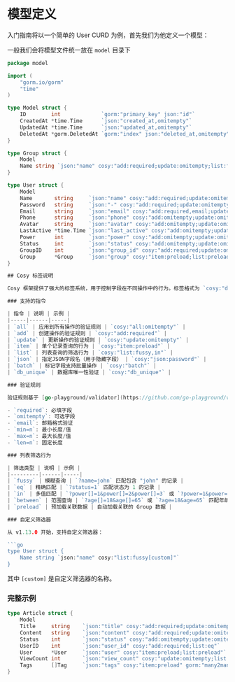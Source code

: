 # 模型定义

入门指南将以一个简单的 User CURD 为例，首先我们为他定义一个模型：

一般我们会将模型文件统一放在 `model` 目录下

```go
package model

import (
	"gorm.io/gorm"
	"time"
)

type Model struct {
	ID        int             `gorm:"primary_key" json:"id"`
	CreatedAt *time.Time      `json:"created_at,omitempty"`
	UpdatedAt *time.Time      `json:"updated_at,omitempty"`
	DeletedAt *gorm.DeletedAt `gorm:"index" json:"deleted_at,omitempty"`
}

type Group struct {
	Model
	Name string `json:"name" cosy:"add:required;update:omitempty;list:fussy"`
}

type User struct {
	Model
	Name       string     `json:"name" cosy:"add:required;update:omitempty;list:fussy"`
	Password   string     `json:"-" cosy:"add:required;update:omitempty;json:password"`
	Email      string     `json:"email" cosy:"add:required,email;update:omitempty,email;list:fussy;db_unique" gorm:"type:varchar(255);uniqueIndex"`
	Phone      string     `json:"phone" cosy:"add:omitempty;update:omitempty;list:fussy" gorm:"index"`
	Avatar     string     `json:"avatar" cosy:"add:omitempty;update:omitempty"`
	LastActive *time.Time `json:"last_active" cosy:"add:omitempty;update:omitempty"`
	Power      int        `json:"power" cosy:"add:omitempty;update:omitempty;list:in" gorm:"default:1"`
	Status     int        `json:"status" cosy:"add:omitempty;update:omitempty;list:in" gorm:"default:1"`
	GroupID    int        `json:"group_id" cosy:"add:required;update:omitempty;list:eq"`
	Group      *Group     `json:"group" cosy:"item:preload;list:preload"`
}

## Cosy 标签说明

Cosy 框架提供了强大的标签系统，用于控制字段在不同操作中的行为。标签格式为 `cosy:"directive:value"`，多个指令用分号分隔。

### 支持的指令

| 指令 | 说明 | 示例 |
|-----|------|-----|
| `all` | 应用到所有操作的验证规则 | `cosy:"all:omitempty"` |
| `add` | 创建操作的验证规则 | `cosy:"add:required"` |
| `update` | 更新操作的验证规则 | `cosy:"update:omitempty"` |
| `item` | 单个记录查询的行为 | `cosy:"item:preload"` |
| `list` | 列表查询的筛选行为 | `cosy:"list:fussy,in"` |
| `json` | 指定JSON字段名（用于隐藏字段） | `cosy:"json:password"` |
| `batch` | 标记字段支持批量操作 | `cosy:"batch"` |
| `db_unique` | 数据库唯一性验证 | `cosy:"db_unique"` |

### 验证规则

验证规则基于 [go-playground/validator](https://github.com/go-playground/validator) 库，常用规则包括：

- `required`: 必填字段
- `omitempty`: 可选字段
- `email`: 邮箱格式验证
- `min=n`: 最小长度/值
- `max=n`: 最大长度/值
- `len=n`: 固定长度

### 列表筛选行为

| 筛选类型 | 说明 | 示例 |
|---------|------|-----|
| `fussy` | 模糊查询 | `?name=john` 匹配包含 "john" 的记录 |
| `eq` | 精确匹配 | `?status=1` 匹配状态为 1 的记录 |
| `in` | 多值匹配 | `?power[]=1&power[]=2&power[]=3` 或 `?power=1&power=2&power=3` 匹配权限为 1、2 或 3 的记录 |
| `between` | 范围查询 | `?age[]=18&age[]=65` 或 `?age=18&age=65` 匹配年龄在 18-65 之间的记录 |
| `preload` | 预加载关联数据 | 自动加载关联的 Group 数据 |

### 自定义筛选器

从 v1.13.0 开始，支持自定义筛选器：

```go
type User struct {
    Name string `json:"name" cosy:"list:fussy[custom]"`
}
```

其中 `[custom]` 是自定义筛选器的名称。

### 完整示例

```go
type Article struct {
    Model
    Title     string    `json:"title" cosy:"add:required;update:omitempty;list:fussy"`
    Content   string    `json:"content" cosy:"add:required;update:omitempty"`
    Status    int       `json:"status" cosy:"add:omitempty;update:omitempty;list:in" gorm:"default:0"`
    UserID    int       `json:"user_id" cosy:"add:required;list:eq"`
    User      *User     `json:"user" cosy:"item:preload;list:preload"`
    ViewCount int       `json:"view_count" cosy:"update:omitempty;list:between" gorm:"default:0"`
    Tags      []Tag     `json:"tags" cosy:"item:preload" gorm:"many2many:article_tags;"`
}
```
